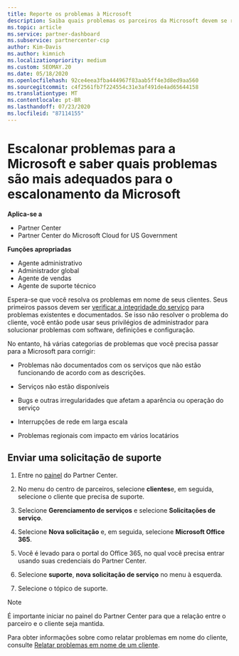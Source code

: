 ```yaml
---
title: Reporte os problemas à Microsoft
description: Saiba quais problemas os parceiros da Microsoft devem se resolver para seus clientes e quais problemas eles podem precisar escalonar para a Microsoft.
ms.topic: article
ms.service: partner-dashboard
ms.subservice: partnercenter-csp
author: Kim-Davis
ms.author: kimnich
ms.localizationpriority: medium
ms.custom: SEOMAY.20
ms.date: 05/18/2020
ms.openlocfilehash: 92ce4eea3fba444967f83aab5ff4e3d8ed9aa560
ms.sourcegitcommit: c4f2561fb7f224554c31e3af491de4ad65644158
ms.translationtype: MT
ms.contentlocale: pt-BR
ms.lasthandoff: 07/23/2020
ms.locfileid: "87114155"
---
```

# <a name="escalate-problems-to-microsoft-and-learn-which-issues-are-more-suited-to-microsoft-escalation"></a>Escalonar problemas para a Microsoft e saber quais problemas são mais adequados para o escalonamento da Microsoft  

**Aplica-se a**

- Partner Center
- Partner Center do Microsoft Cloud for US Government

**Funções apropriadas**

- Agente administrativo
- Administrador global
- Agente de vendas
- Agente de suporte técnico

Espera-se que você resolva os problemas em nome de seus clientes. Seus primeiros passos devem ser [verificar a integridade do serviço](check-service-health.md) para problemas existentes e documentados. Se isso não resolver o problema do cliente, você então pode usar seus privilégios de administrador para solucionar problemas com software, definições e configuração.

No entanto, há várias categorias de problemas que você precisa passar para a Microsoft para corrigir:

- Problemas não documentados com os serviços que não estão funcionando de acordo com as descrições.

- Serviços não estão disponíveis

- Bugs e outras irregularidades que afetam a aparência ou operação do serviço

- Interrupções de rede em larga escala

- Problemas regionais com impacto em vários locatários

## <a name="submit-a-support-request"></a>Enviar uma solicitação de suporte

1. Entre no [painel](https://partner.microsoft.com/dashboard) do Partner Center.

2. No menu do centro de parceiros, selecione **clientes**e, em seguida, selecione o cliente que precisa de suporte.

3. Selecione **Gerenciamento de serviços** e selecione **Solicitações de serviço**.

4. Selecione **Nova solicitação** e, em seguida, selecione **Microsoft Office 365**.

5. Você é levado para o portal do Office 365, no qual você precisa entrar usando suas credenciais do Partner Center.

6. Selecione **suporte**, **nova solicitação de serviço** no menu à esquerda.

7. Selecione o tópico de suporte.

>[!NOTE]
>É importante iniciar no painel do Partner Center para que a relação entre o parceiro e o cliente seja mantida. 

Para obter informações sobre como relatar problemas em nome do cliente, consulte [Relatar problemas em nome de um cliente](report-problems-on-behalf-of-a-customer.md).

